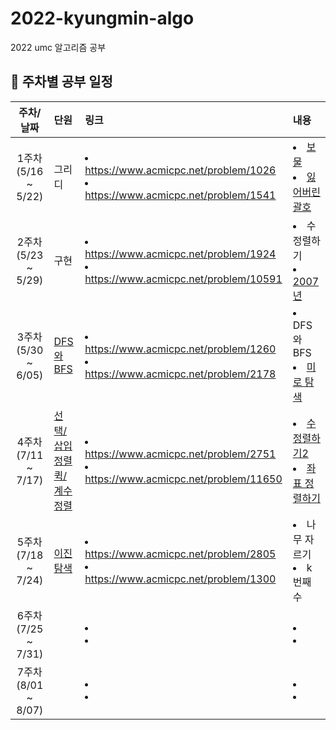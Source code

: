# 2022-kyungmin-algo
2022 umc 알고리즘 공부

## 💙 주차별 공부 일정
| 주차/날짜 | 단원 | 링크 | 내용 |
|:----------:|:----------|:----------|:----------|
| 1주차 <br/>(5/16 ~ 5/22)| 그리디 | <li>https://www.acmicpc.net/problem/1026</li><li>https://www.acmicpc.net/problem/1541</li> | <li>[보물](https://github.com/Dominsol/2022-kyungmin-algo/commit/e6864b9b45b2781dcab7702046f878a9a95051ef)</li> <li>[잃어버린 괄호](https://github.com/Dominsol/2022-kyungmin-algo/blob/main/1541_greedy.py)</li>|
| 2주차 <br/>(5/23 ~ 5/29)| 구현 | <li>https://www.acmicpc.net/problem/1924</li><li>https://www.acmicpc.net/problem/10591</li> | <li>수 정렬하기</li> <li>[2007년](https://github.com/Dominsol/2022-kyungmin-algo/blob/main/1924_year2007.py)</li> |
| 3주차 <br/>(5/30 ~ 6/05)|  [DFS와 BFS](https://velog.io/@min12/CH5.-DFSBFS) | <li>https://www.acmicpc.net/problem/1260</li><li>https://www.acmicpc.net/problem/2178</li> | <li>DFS와 BFS</li> <li>[미로 탐색](https://github.com/Dominsol/2022-kyungmin-algo/blob/main/2178_dfs_bfs.py)</li> |
| 4주차 <br/> (7/11 ~ 7/17)|  [선택/삽입 정렬](https://velog.io/@min12/CH6.-%EC%A0%95%EB%A0%AC-%EA%B0%9C%EB%85%90%EC%A0%95%EB%A6%AC-part-1) <br/> [퀵/계수 정렬](https://velog.io/@min12/CH6.-%EC%A0%95%EB%A0%AC-%EA%B0%9C%EB%85%90%EC%A0%95%EB%A6%AC-part-2) | <li>https://www.acmicpc.net/problem/2751</li><li>https://www.acmicpc.net/problem/11650</li> | <li>[수 정렬하기2](https://github.com/Dominsol/2022-kyungmin-algo/blob/main/2751_sort.py)</li> <li>[좌표 정렬하기](https://github.com/Dominsol/2022-kyungmin-algo/commit/1177cf6ff6afb525bd42e13af342513b4ea1f279)</li> |
| 5주차 <br/> (7/18 ~ 7/24)|  [이진탐색](https://velog.io/@min12/ch7.-%EC%9D%B4%EC%A7%84%ED%83%90%EC%83%89)| <li> https://www.acmicpc.net/problem/2805 </li>  <li> https://www.acmicpc.net/problem/1300 </li> | <li> 나무 자르기 </li> <li> k번째 수 </li> |
| 6주차 <br/> (7/25 ~ 7/31)|  | <li> </li>  <li> </li> | <li> </li> <li></li> |
| 7주차 <br/> (8/01 ~ 8/07)|  | <li> </li>  <li> </li> | <li> </li> <li></li> |


